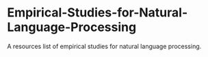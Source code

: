 # Empirical-Studies-for-Natural-Language-Processing
A resources list of empirical studies for natural language processing.
